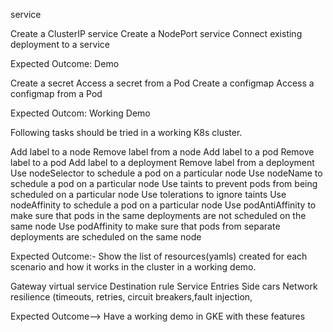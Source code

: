 service

Create a ClusterIP service
Create a NodePort service
Connect existing deployment to a service

Expected Outcome: Demo


Create a secret
Access a secret from a Pod
Create a configmap
Access a configmap from a Pod

Expected Outcom: Working Demo


Following tasks should be tried in a working K8s cluster.

Add label to a node
Remove label from a node
Add label to a pod
Remove label to a pod
Add label to a deployment
Remove label from a deployment
Use nodeSelector to schedule a pod on a particular node
Use nodeName to schedule a pod on a particular node
Use taints to prevent pods from being scheduled on a particular node
Use tolerations to ignore taints
Use nodeAffinity to schedule a pod on a particular node
Use podAntiAffinity to make sure that pods in the same deployments are not scheduled on the same node
Use podAffinity to make sure that pods from separate deployments are scheduled on the same node

Expected Outcome:- Show the list of resources(yamls) created for each scenario and how it works in the cluster in a working demo.


Gateway
virtual service
Destination rule
Service Entries
Side cars
Network resilience (timeouts, retries, circuit breakers,fault injection,

Expected Outcome--> Have a working demo in GKE with these features

